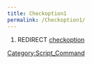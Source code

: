 ```yaml
---
title: Checkoption1
permalink: /Checkoption1/
---
```


1.  REDIRECT [checkoption](/checkoption "wikilink")

[Category:Script_Command](/Category:Script_Command "wikilink")